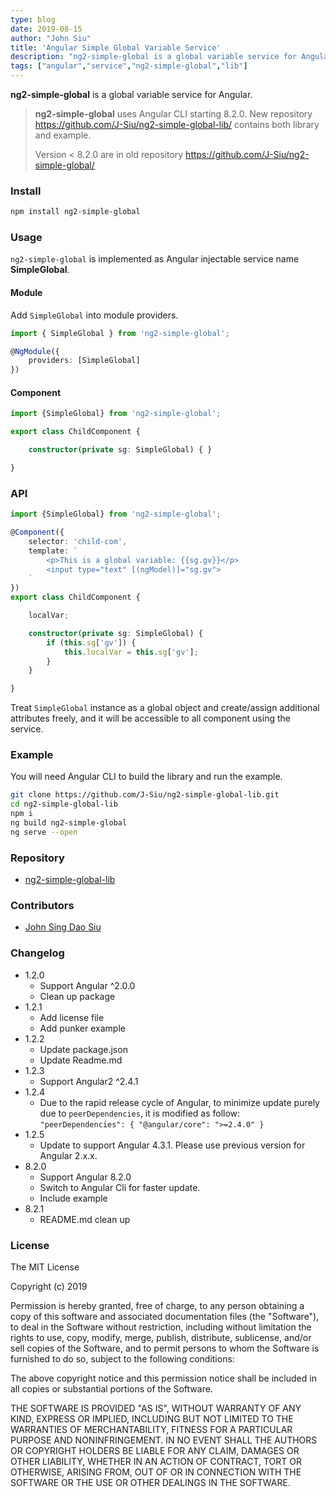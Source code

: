 ```yaml
---
type: blog
date: 2019-08-15
author: "John Siu"
title: 'Angular Simple Global Variable Service'
description: "ng2-simple-global is a global variable service for Angular."
tags: ["angular","service","ng2-simple-global","lib"]
---
```


__ng2-simple-global__ is a global variable service for Angular.
<!--more-->

> __ng2-simple-global__ uses Angular CLI starting 8.2.0. New repository https://github.com/J-Siu/ng2-simple-global-lib/ contains both library and example.
>
> Version < 8.2.0 are in old repository https://github.com/J-Siu/ng2-simple-global/

### Install

```sh
npm install ng2-simple-global
```

### Usage

`ng2-simple-global` is implemented as Angular injectable service name **SimpleGlobal**.

#### Module

Add `SimpleGlobal` into module providers.

```ts
import { SimpleGlobal } from 'ng2-simple-global';

@NgModule({
    providers: [SimpleGlobal]
})
```

#### Component

```ts
import {SimpleGlobal} from 'ng2-simple-global';

export class ChildComponent {

    constructor(private sg: SimpleGlobal) { }

}
```

### API

```ts
import {SimpleGlobal} from 'ng2-simple-global';

@Component({
    selector: 'child-com',
    template: `
        <p>This is a global variable: {{sg.gv}}</p>
        <input type="text" [(ngModel)]="sg.gv">
    `
})
export class ChildComponent {

    localVar;

    constructor(private sg: SimpleGlobal) {
        if (this.sg['gv']) {
            this.localVar = this.sg['gv'];
        }
    }

}
```

Treat `SimpleGlobal` instance as a global object and create/assign additional attributes freely, and it will be accessible to all component using the service.

### Example

You will need Angular CLI to build the library and run the example.

```sh
git clone https://github.com/J-Siu/ng2-simple-global-lib.git
cd ng2-simple-global-lib
npm i
ng build ng2-simple-global
ng serve --open
```

### Repository

- [ng2-simple-global-lib](//github.com/J-Siu/ng2-simple-global-lib)

### Contributors

- [John Sing Dao Siu](//github.com/J-Siu)

### Changelog

- 1.2.0
  - Support Angular ^2.0.0
  - Clean up package
- 1.2.1
  - Add license file
  - Add punker example
- 1.2.2
  - Update package.json
  - Update Readme.md
- 1.2.3
  - Support Angular2 ^2.4.1
- 1.2.4
  - Due to the rapid release cycle of Angular, to minimize update purely due to `peerDependencies`, it is modified as follow:
    `"peerDependencies": { "@angular/core": ">=2.4.0" }`
- 1.2.5
  - Update to support Angular 4.3.1. Please use previous version for Angular 2.x.x.
- 8.2.0
  - Support Angular 8.2.0
  - Switch to Angular Cli for faster update.
  - Include example
- 8.2.1
  - README.md clean up

### License

The MIT License

Copyright (c) 2019

Permission is hereby granted, free of charge, to any person obtaining a copy of this software and associated documentation files (the "Software"), to deal in the Software without restriction, including without limitation the rights to use, copy, modify, merge, publish, distribute, sublicense, and/or sell copies of the Software, and to permit persons to whom the Software is furnished to do so, subject to the following conditions:

The above copyright notice and this permission notice shall be included in all copies or substantial portions of the Software.

THE SOFTWARE IS PROVIDED "AS IS", WITHOUT WARRANTY OF ANY KIND, EXPRESS OR IMPLIED, INCLUDING BUT NOT LIMITED TO THE WARRANTIES OF MERCHANTABILITY, FITNESS FOR A PARTICULAR PURPOSE AND NONINFRINGEMENT. IN NO EVENT SHALL THE AUTHORS OR COPYRIGHT HOLDERS BE LIABLE FOR ANY CLAIM, DAMAGES OR OTHER LIABILITY, WHETHER IN AN ACTION OF CONTRACT, TORT OR OTHERWISE, ARISING FROM, OUT OF OR IN CONNECTION WITH THE SOFTWARE OR THE USE OR OTHER DEALINGS IN THE SOFTWARE.
